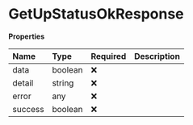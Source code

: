 # GetUpStatusOkResponse

**Properties**

| Name    | Type    | Required | Description |
| :------ | :------ | :------- | :---------- |
| data    | boolean | ❌       |             |
| detail  | string  | ❌       |             |
| error   | any     | ❌       |             |
| success | boolean | ❌       |             |
